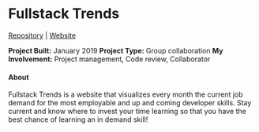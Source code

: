 # Fullstack Trends

[Repository](https://github.com/zeroDevs/coding_challenge-13) | [Website](https://fullstacktrends.com)

**Project Built:** January 2019
**Project Type:** Group collaboration
**My Involvement:** Project management, Code review, Collaborator

#### About
Fullstack Trends is a website that visualizes every month the current job demand for the most employable and up and coming developer skills. Stay current and know where to invest your time learning so that you have the best chance of learning an in demand skill!